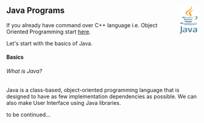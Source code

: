 ## Java Programs <img src = "java.png" height = 75px width = 50px align = "right"/> 

If you already have command over C++ language i.e. Object Oriented Programming start <a href = " ">here</a>.

Let's start with the basics of Java.

#### Basics
###### What is Java?
Java is a class-based, object-oriented programming language that is designed to have as few implementation dependencies as possible.
We can also make User Interface using Java libraries.

to be continued...
